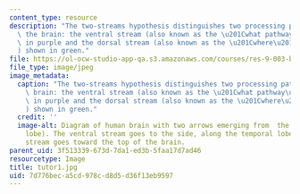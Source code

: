 ```yaml
---
content_type: resource
description: "The two-streams hypothesis distinguishes two processing pathways in\
  \ the brain: the ventral stream (also known as the \u201Cwhat pathway\u201D) shown\
  \ in purple and the dorsal stream (also known as the \u201Cwhere\u201D pathway\u201D\
  ) shown in green."
file: https://ol-ocw-studio-app-qa.s3.amazonaws.com/courses/res-9-003-brains-minds-and-machines-summer-course-summer-2015/7d776beca5cd978cd8d5d36f13eb9597_tutor1.jpg
file_type: image/jpeg
image_metadata:
  caption: "The two-streams hypothesis distinguishes two processing pathways in the\
    \ brain: the ventral stream (also known as the \u201Cwhat pathway\u201D) shown\
    \ in purple and the dorsal stream (also known as the \u201Cwhere\u201D pathway\u201D\
    ) shown in green."
  credit: ''
  image-alt: Diagram of human brain with two arrows emerging from  the rear (occipital
    lobe). The ventral stream goes to the side, along the temporal lobe, and the dorsal
    stream goes toward the top of the brain.
parent_uid: 3f513339-673d-7da1-ed3b-5faa17d7ad46
resourcetype: Image
title: tutor1.jpg
uid: 7d776bec-a5cd-978c-d8d5-d36f13eb9597
---
```

